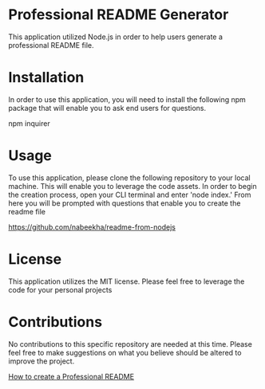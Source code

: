 # Professional README Generator 
This application utilized Node.js in order to help users generate a professional README file.

# Installation 
In order to use this application, you will need to install the following npm package that will enable you to ask end users for questions.

npm inquirer 

# Usage
To use this application, please clone the following repository to your local machine. This will enable you to leverage the code assets. In order to begin the creation process, open your CLI terminal and enter 'node index.' From here you will be prompted with questions that enable you to create the readme file 

https://github.com/nabeekha/readme-from-nodejs 

# License
This application utilizes the MIT license. Please feel free to leverage the code for your personal projects 

# Contributions
No contributions to this specific repository are needed at this time. Please feel free to make suggestions on what you believe should be altered to improve the project.


[How to create a Professional README](https://coding-boot-camp.github.io/full-stack/github/professional-readme-guide)


